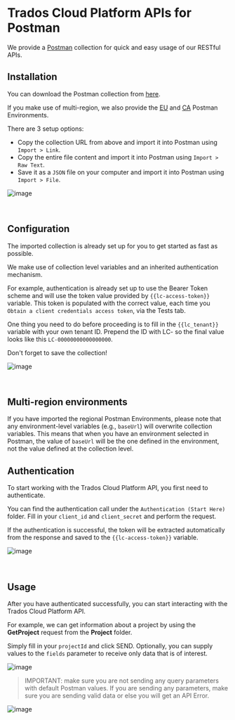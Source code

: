# Trados Cloud Platform APIs for Postman

We provide a [Postman](https://www.postman.com/) collection for quick and easy usage of our RESTful APIs.

## Installation

You can download the Postman collection from [here](https://github.com/sdl/language-cloud-public-api-postman/blob/develop/postmanCollection.json?raw=true). 

If you make use of multi-region, we also provide the [EU](https://raw.githubusercontent.com/RWS/language-cloud-public-api-postman/refs/heads/develop/Trados%20EU.postman_environment.json?raw=true) and [CA](https://raw.githubusercontent.com/RWS/language-cloud-public-api-postman/refs/heads/develop/Trados%20CA.postman_environment.json?raw=true) Postman Environments.

There are 3 setup options:
- Copy the collection URL from above and import it into Postman using `Import > Link`.
- Copy the entire file content and import it into Postman using `Import > Raw Text`.
- Save it as a `JSON` file on your computer and import it into Postman using `Import > File`.


![image](https://user-images.githubusercontent.com/10993097/131468994-3bb3da76-9edc-4cc0-bd4f-9559996c8f89.png)

</br>

## Configuration

The imported collection is already set up for you to get started as fast as possible. 

We make use of collection level variables and an inherited authentication mechanism.

For example, authentication is already set up to use the Bearer Token scheme and will use the token value provided by `{{lc-access-token}}` variable. This token is populated with the correct value, each time you `Obtain a client credentials access token`, via the Tests tab.

One thing you need to do before proceeding is to fill in the `{{lc_tenant}}` variable with your own tenant ID. Prepend the ID with LC- so the final value looks like this `LC-00000000000000000`.

Don't forget to save the collection!


![image](https://user-images.githubusercontent.com/10993097/131469431-b17ea40f-c20a-49d6-b9ba-9b8b7e9756da.png)

</br>

## Multi-region environments
If you have imported the regional Postman Environments, please note that any environment-level variables (e.g., `baseUrl`) will overwrite collection variables. This means that when you have an environment selected in Postman, the value of `baseUrl` will be the one defined in the environment, not the value defined at the collection level.


## Authentication
To start working with the Trados Cloud Platform API, you first need to authenticate. 

You can find the authentication call under the `Authentication (Start Here)` folder. Fill in your `client_id` and `client_secret` and perform the request.

If the authentication is successful, the token will be extracted automatically from the response and saved to the `{{lc-access-token}}` variable.


![image](https://user-images.githubusercontent.com/10993097/131470005-6a191b23-5996-4f11-87e0-53eefb049735.png)


</br>

## Usage

After you have authenticated successfully, you can start interacting with the Trados Cloud Platform API.

For example, we can get information about a project by using the **GetProject** request from the **Project** folder.

Simply fill in your `projectId` and click SEND. Optionally, you can supply values to the `fields` parameter to receive only data that is of interest.


![image](https://user-images.githubusercontent.com/10993097/118110695-68b04100-b3eb-11eb-8356-5bd6e21185c8.png)

> IMPORTANT: make sure you are not sending any query parameters with default Postman values. If you are sending any parameters, make sure you are sending valid data or else you will get an API Error. 


![image](https://user-images.githubusercontent.com/10993097/119813507-09295980-bef2-11eb-970e-42119cf4ffd8.png)
